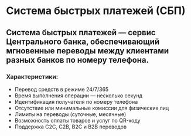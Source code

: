 # Система быстрых платежей (СБП)

## Система быстрых платежей — сервис Центрального банка, обеспечивающий мгновенные переводы между клиентами разных банков по номеру телефона. 

### Характеристики:

- Перевод средств в режиме 24/7/365
- Время выполнения операции — несколько секунд
- Идентификация получателя по номеру телефона
- Отсутствие или минимальные комиссии для физических лиц
- Лимиты на переводы (суточные, месячные)
- Возможность оплаты товаров и услуг по QR-коду
- Поддержка C2C, C2B, B2C и B2B переводов
